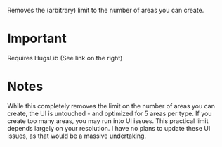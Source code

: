 Removes the (arbitrary) limit to the number of areas you can create. 

# Important
Requires HugsLib (See link on the right)

# Notes
While this completely removes the limit on the number of areas you can create, the UI is untouched - and optimized for 5 areas per type. If you create too many areas, you may run into UI issues. This practical limit depends largely on your resolution. I have no plans to update these UI issues, as that would be a massive undertaking.